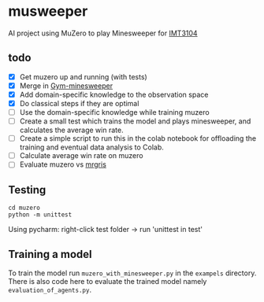 # musweeper
AI project using MuZero to play Minesweeper for [IMT3104](https://www.ntnu.no/studier/emner/IMT3104#tab=omEmnet)


## todo
- [x] Get muzero up and running (with tests)
- [x] Merge in [Gym-minesweeper](https://github.com/Zikoat/gym-minesweeper)
- [x] Add domain-specific knowledge to the observation space
- [x] Do classical steps if they are optimal
- [ ] Use the domain-specific knowledge while training muzero
- [ ] Create a small test which trains the model and plays minesweeper, and calculates the average win rate.
- [ ] Create a simple script to run this in the colab notebook for offloading the training and eventual data analysis to Colab.
- [ ] Calculate average win rate on muzero
- [ ] Evaluate muzero vs [mrgris](http://mrgris.com/projects/minesweepr/)

## Testing
```shell script
cd muzero
python -m unittest
```
Using pycharm: right-click test folder -> run 'unittest in test'

## Training a model
To train the model run `muzero_with_minesweeper.py` in the `exampels` directory.  There is also code here to evaluate the trained model namely `evaluation_of_agents.py`. 

